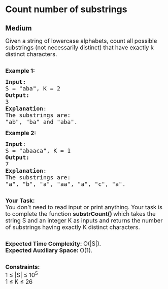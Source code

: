 # Count number of substrings
## Medium 
<div class="problem-statement">
                <p></p><p><span style="font-size:18px">Given a string of lowercase alphabets, count all possible substrings (not necessarily distinct) that have exactly k distinct characters.&nbsp;</span></p>

<p><br>
<span style="font-size:18px"><strong>Example 1:</strong></span></p>

<pre><span style="font-size:18px"><strong>Input:</strong>
S = "aba", K = 2
<strong>Output:</strong>
3
<strong>Explanation</strong>:
The substrings are:
"ab", "ba" and "aba".</span>
</pre>

<p><span style="font-size:18px"><strong>Example 2:</strong></span></p>

<pre><span style="font-size:18px"><strong>Input</strong>: 
S = "abaaca", K = 1
<strong>Output:</strong>
7
<strong>Explanation</strong>:
The substrings are:
"a", "b", "a", "aa", "a", "c", "a". </span>
</pre>

<p><br>
<span style="font-size:18px"><strong>Your Task:</strong><br>
You don't need to read input or print anything. Your task is to complete the function&nbsp;<strong>substrCount()&nbsp;</strong>which takes the string S and an integer K as inputs and returns the number of substrings having exactly K distinct characters.</span></p>

<p><br>
<span style="font-size:18px"><strong>Expected Time Complexity:&nbsp;</strong>O(|S|).<br>
<strong>Expected Auxiliary Space:&nbsp;</strong>O(1).</span></p>

<p><br>
<span style="font-size:18px"><strong>Constraints:</strong><br>
1 ≤ |S| ≤ 10<sup>5</sup><br>
1 ≤ K ≤ 26</span></p>
 <p></p>
            </div>